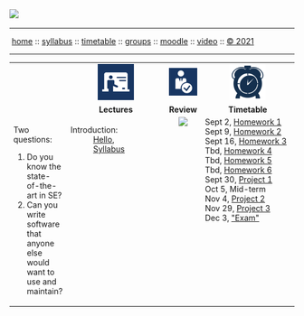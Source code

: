<a name=top>
<a href="http://tiny.cc/se21"><img  width=700
  src="https://raw.githubusercontent.com/txt/se21/master/docs/img/femse.png"></a>
<hr>
<p>
&nbsp;<a href="https://tiny.cc/se21">home</a> ::
<a href="https://github.com/txt/se21/blob/master/docs/syllabus.md#top">syllabus</a> ::
<a href="https://github.com/txt/se21/blob/master/docs/syllabus.md#timetable">timetable</a> ::
<a href="https://docs.google.com/spreadsheets/d/1KKskduN7m1R3WYhQTLyWJgxkAvrp2UV-LEu5JWN26xo/edit#gid=0">groups</a> ::
<a href="https://moodle-courses2122.wolfware.ncsu.edu/course/view.php?id=3211">moodle</a> ::
<a href="https://ncsu.hosted.panopto.com/Panopto/Pages/Sessions/List.aspx#folderID=a5998f03-01df-4c6c-91c1-ad80003f3c7c">video</a> ::
<a href="https://github.com/txt/se21/blob/master/LICENSE.md#top">&copy; 2021</a>
<br>
<hr>


<table width="100%" border=0 align=center>
<tr>
<td></td>
<td align=center width=200><img src="docs/img/lectures.gif"></td>
<td align=center><img           src="docs/img/review.gif"></td>
<td align=center width=200><img width=64 src="docs/img/time.png"></td>
</tr>
<tr>
<td></td>
<td align=center><b>Lectures</b></td>
</td><td align=center><b>Review </td>
<td align=center><b>Timetable</b> </td>
</tr>
<tr>
<td>

Two questions:

<ol>
<li>Do you know the state-of-the-art in SE?</li>
<li>Can you write software that anyone  else
would want to  use and maintain?</li>
</ol>


</td>
<td valign=top  xwidth="100px">

<!-- -------------------------------- -->
<dl>
  <dt>
    Introduction:
  </dt>
  <dd>
    <a href="docs/00hello.md">Hello</a>, <br>
    <a href="docs/syllabus.md">Syllabus</a>
  </dd>
</dl>

<!-- -------------------------------- -->

<td align=center   valign=top xwidth="100px">
<img width=40 src="https://cdn.imgbin.com/1/14/4/imgbin-new-tag-rc3dLQYRD66TXkmqTktPM3L0H.jpg">
 
</td>
<td valign=top>
Sept 2, <a href="docs/hw1.md">Homework 1</a><br>
Sept 9, <a href="docs/hw2.md">Homework 2</a> <br>
Sept 16, <a href="docs/hw3.md">Homework 3</a><br>
Tbd, <a href="docs/hw3.md">Homework 4</a><br>
Tbd, <a href="docs/hw3.md">Homework 5</a><br>
Tbd, <a href="docs/hw3.md">Homework 6</a><br>
Sept 30, <a href="docs/proj1.md">Project 1</a><br>
Oct 5, Mid-term<br>
Nov 4, <a href="docs/proj2.md">Project 2</a><br>
Nov 29, <a href="docs/proj3.md">Project 3</a><br>
Dec 3, <a href="docs/takeHomeExam.md">"Exam"</a>
</td>
</tr>

</table>



